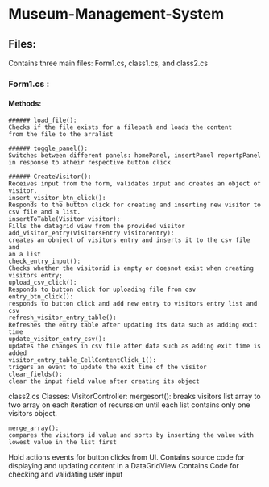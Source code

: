 # Museum-Management-System
## Files:
 Contains three main files: Form1.cs, class1.cs, and class2.cs
### Form1.cs : 
#### Methods:
	###### load_file():
	Checks if the file exists for a filepath and loads the content 
	from the file to the arralist	
	
	###### toggle_panel():
	Switches between different panels: homePanel, insertPanel reportpPanel 
	in response to atheir respective button click
	
	###### CreateVisitor():
	Receives input from the form, validates input and creates an object of 
	visitor.
	insert_visitor_btn_click():
	Responds to the button click for creating and inserting new visitor to 
	csv file and a list.
	insertToTable(Visitor visitor):
	Fills the datagrid view from the provided visitor
	add_visitor_entry(VisitorsEntry visitorentry):
	creates an obnject of visitors entry and inserts it to the csv file and 
	an a list
	check_entry_input():
	Checks whether the visitorid is empty or doesnot exist when creating 
	visitors entry;
	upload_csv_click():
	Responds to button click for uploading file from csv
	entry_btn_click():
	responds to button click and add new entry to visitors entry list and 
	csv
	refresh_visitor_entry_table():
	Refreshes the entry table after updating its data such as adding exit 
	time	
	update_visitor_entry_csv():
	updates the changes in csv file after data such as adding exit time is 
	added
	visitor_entry_table_CellContentClick_1():
	trigers an event to update the exit time of the visitor
	clear_fields():
	clear the input field value after creating its object


class2.cs
Classes:
VisitorController:
	mergesort():
	breaks visitors list array to two array on each iteration of recurssion 
	until each list contains only one visitors object.
  
	merge_array():
	compares the visitors id value and sorts by inserting the value with 
	lowest value in the list first
	 
		
	
Hold actions events for button clicks from UI. Contains source code for 
	displaying and updating content in a DataGridView Contains Code for 
	checking and validating user input



	
